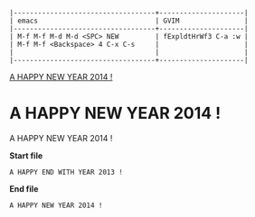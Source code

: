 [to solve]:https://www.vimgolf.com/challenges/52c3cb0d9b8634000200000e

```
|-----------------------------------+---------------------|
| emacs                             | GVIM                |
|-----------------------------------+---------------------|
| M-f M-f M-d M-d <SPC> NEW         | fExpldtHrWf3 C-a :w |
| M-f M-f <Backspace> 4 C-x C-s     |                     |
|                                   |                     |
|-----------------------------------+---------------------|
```

[A HAPPY NEW YEAR 2014 !][to solve]

# A HAPPY NEW YEAR 2014 !

A HAPPY NEW YEAR 2014 !

**Start file**
```
A HAPPY END WITH YEAR 2013 !
```

**End file**
```
A HAPPY NEW YEAR 2014 !
```
